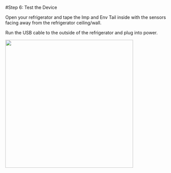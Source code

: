 #Step 6: Test the Device

Open your refrigerator and tape the Imp and Env Tail inside with the sensors facing away from the refrigerator ceiling/wall.

Run the USB cable to the outside of the refrigerator and plug into power.

<img src="http://i.imgur.com/BUuEpjt.png" width="400">
